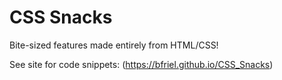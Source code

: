 # CSS Snacks
Bite-sized features made entirely from HTML/CSS!

See site for code snippets: (https://bfriel.github.io/CSS_Snacks)

